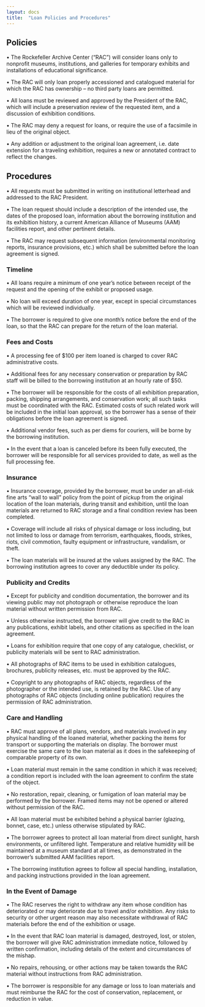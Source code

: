 ```yaml
---
layout: docs
title:  "Loan Policies and Procedures"
---
```


## Policies
•	The Rockefeller Archive Center (“RAC”) will consider loans only to nonprofit museums, institutions, and galleries for temporary exhibits and installations of educational significance.

•	The RAC will only loan properly accessioned and catalogued material for which the RAC has ownership – no third party loans are permitted.

•	All loans must be reviewed and approved by the President of the RAC, which will include a preservation review of the requested item, and a discussion of exhibition conditions.

•	The RAC may deny a request for loans, or require the use of a facsimile in lieu of the original object.

•	Any addition or adjustment to the original loan agreement, i.e. date extension for a traveling exhibition, requires a new or annotated contract to reflect the changes.

## Procedures
•	All requests must be submitted in writing on institutional letterhead and addressed to the RAC President.

•	The loan request should include a description of the intended use, the dates of the proposed loan, information about the borrowing institution and its exhibition history, a current American Alliance of Museums (AAM) facilities report, and other pertinent details.

•	The RAC may request subsequent information (environmental monitoring reports, insurance provisions, etc.) which shall be submitted before the loan agreement is signed.

### Timeline

•	All loans require a minimum of one year’s notice between receipt of the request and the opening of the exhibit or proposed usage.

•	No loan will exceed duration of one year, except in special circumstances which will be reviewed individually.

•	The borrower is required to give one month’s notice before the end of the loan, so that the RAC can prepare for the return of the loan material.

### Fees and Costs

•	A processing fee of $100 per item loaned is charged to cover RAC administrative costs.

•	Additional fees for any necessary conservation or preparation by RAC staff will be billed to the borrowing institution at an hourly rate of $50.

•	The borrower will be responsible for the costs of all exhibition preparation, packing, shipping arrangements, and conservation work; all such tasks must be coordinated with the RAC. Estimated costs of such related work will be included in the initial loan approval, so the borrower has a sense of their obligations before the loan agreement is signed.

•	Additional vendor fees, such as per diems for couriers, will be borne by the borrowing institution.

•	In the event that a loan is canceled before its been fully executed, the borrower will be responsible for all services provided to date, as well as the full processing fee.

### Insurance

•	Insurance coverage, provided by the borrower, must be under an all-risk fine arts “wall to wall” policy from the point of pickup from the original location of the loan materials, during transit and exhibition, until the loan materials are returned to RAC storage and a final condition review has been completed.

•	Coverage will include all risks of physical damage or loss including, but not limited to loss or damage from terrorism, earthquakes, floods, strikes, riots, civil commotion, faulty equipment or infrastructure, vandalism, or theft.

•	The loan materials will be insured at the values assigned by the RAC. The borrowing institution agrees to cover any deductible under its policy.

### Publicity and Credits

•	Except for publicity and condition documentation, the borrower and its viewing public may not photograph or otherwise reproduce the loan material without written permission from RAC.

•	Unless otherwise instructed, the borrower will give credit to the RAC in any publications, exhibit labels, and other citations as specified in the loan agreement.

•	Loans for exhibition require that one copy of any catalogue, checklist, or publicity materials will be sent to RAC administration.

•	All photographs of RAC items to be used in exhibition catalogues, brochures, publicity releases, etc. must be approved by the RAC.

•	Copyright to any photographs of RAC objects, regardless of the photographer or the intended use, is retained by the RAC. Use of any photographs of RAC objects (including online publication) requires the permission of RAC administration.

### Care and Handling

•	RAC must approve of all plans, vendors, and materials involved in any physical handling of the loaned material, whether packing the items for transport or supporting the materials on display. The borrower must exercise the same care to the loan material as it does in the safekeeping of comparable property of its own.

•	Loan material must remain in the same condition in which it was received; a condition report is included with the loan agreement to confirm the state of the object.

•	No restoration, repair, cleaning, or fumigation of loan material may be performed by the borrower. Framed items may not be opened or altered without permission of the RAC.

•	All loan material must be exhibited behind a physical barrier (glazing, bonnet, case, etc.) unless otherwise stipulated by RAC.

•	The borrower agrees to protect all loan material from direct sunlight, harsh environments, or unfiltered light. Temperature and relative humidity will be maintained at a museum standard at all times, as demonstrated in the borrower’s submitted AAM facilities report.

•	The borrowing institution agrees to follow all special handling, installation, and packing instructions provided in the loan agreement.

### In the Event of Damage

•	The RAC reserves the right to withdraw any item whose condition has deteriorated or may deteriorate due to travel and/or exhibition. Any risks to security or other urgent reason may also necessitate withdrawal of RAC materials before the end of the exhibition or usage.

•	In the event that RAC loan material is damaged, destroyed, lost, or stolen, the borrower will give RAC administration immediate notice, followed by written confirmation, including details of the extent and circumstances of the mishap.

•	No repairs, rehousing, or other actions may be taken towards the RAC material without instructions from RAC administration.

•	The borrower is responsible for any damage or loss to loan materials and must reimburse the RAC for the cost of conservation, replacement, or reduction in value.
